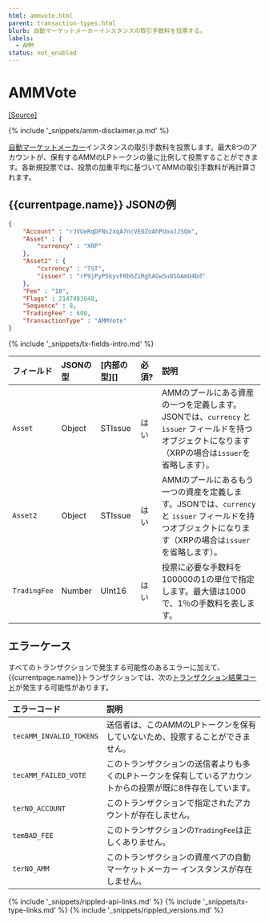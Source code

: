```yaml
---
html: ammvote.html
parent: transaction-types.html
blurb: 自動マーケットメーカーインスタンスの取引手数料を投票する。
labels:
  - AMM
status: not_enabled
---
```

# AMMVote
[[Source]](https://github.com/gregtatcam/rippled/blob/amm-core-functionality/src/ripple/app/tx/impl/AMMVote.cpp "Source")
<!-- TODO: Update source link to merged version when available -->

{% include '_snippets/amm-disclaimer.ja.md' %}

[自動マーケットメーカー](automated-market-makers.html)インスタンスの取引手数料を投票します。最大8つのアカウントが、保有するAMMのLPトークンの量に比例して投票することができます。各新規投票では、投票の加重平均に基づいてAMMの取引手数料が再計算されます。

## {{currentpage.name}} JSONの例

```json
{
    "Account" : "rJVUeRqDFNs2xqA7ncVE6ZoAhPUoaJJSQm",
    "Asset" : {
        "currency" : "XRP"
    },
    "Asset2" : {
        "currency" : "TST",
        "issuer" : "rP9jPyP5kyvFRb6ZiRghAGw5u8SGAmU4bd"
    },
    "Fee" : "10",
    "Flags" : 2147483648,
    "Sequence" : 8,
    "TradingFee" : 600,
    "TransactionType" : "AMMVote"
}
```

{% include '_snippets/tx-fields-intro.md' %}

| フィールド     | JSONの型 | [内部の型][] | 必須? | 説明 |
|:-------------|:----------|:-----------|:-----|:------------|
| `Asset`      | Object    | STIssue    | はい | AMMのプールにある資産の一つを定義します。JSONでは、`currency` と `issuer` フィールドを持つオブジェクトになります（XRPの場合は`issuer`を省略します）。 |
| `Asset2`     | Object    | STIssue    | はい | AMMのプールにあるもう一つの資産を定義します。JSONでは、`currency` と `issuer` フィールドを持つオブジェクトになります（XRPの場合は`issuer`を省略します）。|
| `TradingFee` | Number    | UInt16     | はい | 投票に必要な手数料を100000の1の単位で指定します。最大値は1000で、1％の手数料を表します。 |

## エラーケース

すべてのトランザクションで発生する可能性のあるエラーに加えて、{{currentpage.name}}トランザクションでは、次の[トランザクション結果コード](transaction-results.html)が発生する可能性があります。

| エラーコード              | 説明                                          |
|:------------------------|:---------------------------------------------|
| `tecAMM_INVALID_TOKENS` | 送信者は、このAMMのLPトークンを保有していないため、投票することができません。 |
| `tecAMM_FAILED_VOTE`    | このトランザクションの送信者よりも多くのLPトークンを保有しているアカウントからの投票が既に8件存在しています。 |
| `terNO_ACCOUNT`         | このトランザクションで指定されたアカウントが存在しません。 |
| `temBAD_FEE`            | このトランザクションの`TradingFee`は正しくありません。 |
| `terNO_AMM`             | このトランザクションの資産ペアの自動マーケットメーカー インスタンスが存在しません。 |


<!--{# common link defs #}-->
{% include '_snippets/rippled-api-links.md' %}
{% include '_snippets/tx-type-links.md' %}
{% include '_snippets/rippled_versions.md' %}
